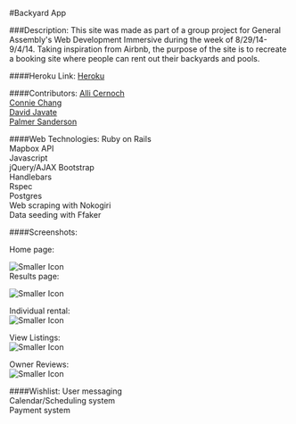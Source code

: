 #Backyard App

###Description: 
This site was made as part of a group project for General Assembly's Web Development Immersive during the week of 8/29/14-9/4/14.  Taking inspiration from Airbnb, the purpose of the site is to recreate a booking site where people can rent out their backyards and pools.

####Heroku Link:
[Heroku](http://www.backyardapp.herokuapp.com)


####Contributors:
[Alli Cernoch](https://github.com/msalli)	
[Connie Chang](https://github.com/kahny)	
[David Javate](https://github.com/davidjavate)	
[Palmer Sanderson]("https://github.com/DoriPS13)


####Web Technologies:
Ruby on Rails	
Mapbox API	
Javascript	
jQuery/AJAX	
Bootstrap	
Handlebars	
Rspec	
Postgres	
Web scraping with Nokogiri	
Data seeding with Ffaker

####Screenshots:	

Home page:

![Smaller Icon](http://i151.photobucket.com/albums/s142/davidjavate/c0ff9026-70ec-4c18-8422-f432b74931fd_zps687133f6.png "Wireframe")	
Results page:

![Smaller Icon](http://i151.photobucket.com/albums/s142/davidjavate/1b18b300-497b-4694-ae85-5bc37e6acd83_zpsba08043d.png)

Individual rental:	
![Smaller Icon](http://i151.photobucket.com/albums/s142/davidjavate/20f2775b-0ae5-42ea-804a-ec534ce6ac81_zps91901176.png)

View Listings:	
![Smaller Icon](http://i151.photobucket.com/albums/s142/davidjavate/dee39692-c7ad-4a6b-b7f6-5af358697236_zpsb0734f30.png)	

Owner Reviews:	
![Smaller Icon](http://i151.photobucket.com/albums/s142/davidjavate/971805c7-3fc9-4005-9599-9e71d6ca9075_zps54679f98.png)


####Wishlist:
User messaging	
Calendar/Scheduling system	
Payment system

